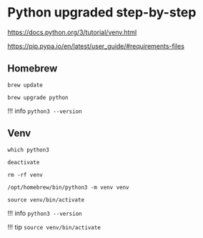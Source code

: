 # Python upgraded step-by-step

https://docs.python.org/3/tutorial/venv.html

https://pip.pypa.io/en/latest/user_guide/#requirements-files

## Homebrew
```
brew update
```

```
brew upgrade python
```
!!! info
    ```
    python3 --version
    ```

## Venv
```
which python3
```

```
deactivate
```

```
rm -rf venv
```

```
/opt/homebrew/bin/python3 -m venv venv
```

```
source venv/bin/activate
```

!!! info
    ```
    python3 --version
    ```

!!! tip
    ```
    source venv/bin/activate
    ```